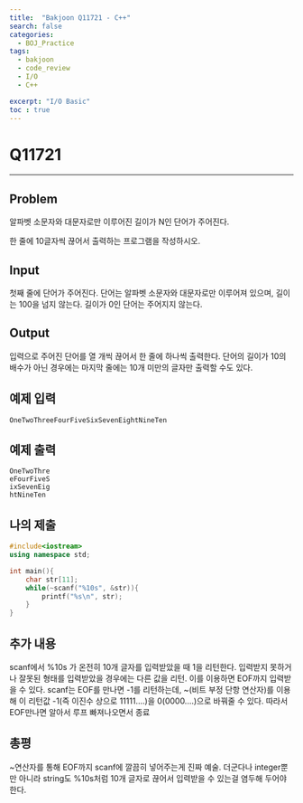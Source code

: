 ```yaml
---
title:  "Bakjoon Q11721 - C++"
search: false
categories: 
  - BOJ_Practice
tags:
  - bakjoon
  - code_review
  - I/O
  - C++

excerpt: "I/O Basic"
toc : true
---
```

# __Q11721__
___

## Problem
알파벳 소문자와 대문자로만 이루어진 길이가 N인 단어가 주어진다.

한 줄에 10글자씩 끊어서 출력하는 프로그램을 작성하시오.

## Input
첫째 줄에 단어가 주어진다. 단어는 알파벳 소문자와 대문자로만 이루어져 있으며, 길이는 100을 넘지 않는다. 길이가 0인 단어는 주어지지 않는다.

## Output
입력으로 주어진 단어를 열 개씩 끊어서 한 줄에 하나씩 출력한다. 단어의 길이가 10의 배수가 아닌 경우에는 마지막 줄에는 10개 미만의 글자만 출력할 수도 있다.

## 예제 입력
```
OneTwoThreeFourFiveSixSevenEightNineTen
```

## 예제 출력
```
OneTwoThre
eFourFiveS
ixSevenEig
htNineTen
```

## 나의 제출
```cpp
#include<iostream>
using namespace std;

int main(){
    char str[11];
    while(~scanf("%10s", &str)){      
        printf("%s\n", str);
    }
}
```

## 추가 내용
scanf에서 %10s 가 온전히 10개 글자를 입력받았을 때 1을 리턴한다. 입력받지 못하거나 잘못된 형태를 입력받았을 경우에는 다른 값을 리턴. 이를 이용하면 EOF까지 입력받을 수 있다. scanf는 EOF를 만나면 -1를 리턴하는데, ~(비트 부정 단항 연산자)를 이용해 이 리턴값 -1(즉 이진수 상으로 11111....)을 0(0000....)으로 바꿔줄 수 있다. 따라서 EOF만나면 알아서 루프 빠져나오면서 종료 

## 총평
~연산자를 통해 EOF까지 scanf에 깔끔히 넣어주는게 진짜 예술. 더군다나 integer뿐만 아니라 string도 %10s처럼 10개 글자로 끊어서 입력받을 수 있는걸 염두해 두어야한다. 